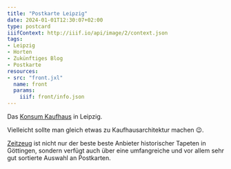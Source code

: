 ```yaml
---
title: "Postkarte Leipzig"
date: 2024-01-01T12:30:07+02:00
type: postcard
iiifContext: http://iiif.io/api/image/2/context.json
tags:
- Leipzig
- Horten
- Zukünftiges Blog
- Postkarte
resources:
- src: "front.jxl"
  name: front
  params:
    iiif: front/info.json
---
```


Das [Konsum Kaufhaus](https://de.wikipedia.org/wiki/Blechb%C3%BCchse_(Leipzig)) in Leipzig.

Vielleicht sollte man gleich etwas zu Kaufhausarchitektur machen 😉.

<!--more-->
<div class="source"><a href="http://zeitzeug.de/">Zeitzeug</a> ist nicht nur der beste beste Anbieter historischer Tapeten in Göttingen, sondern verfügt auch über eine umfangreiche und vor allem sehr gut sortierte Auswahl an Postkarten.</div>
